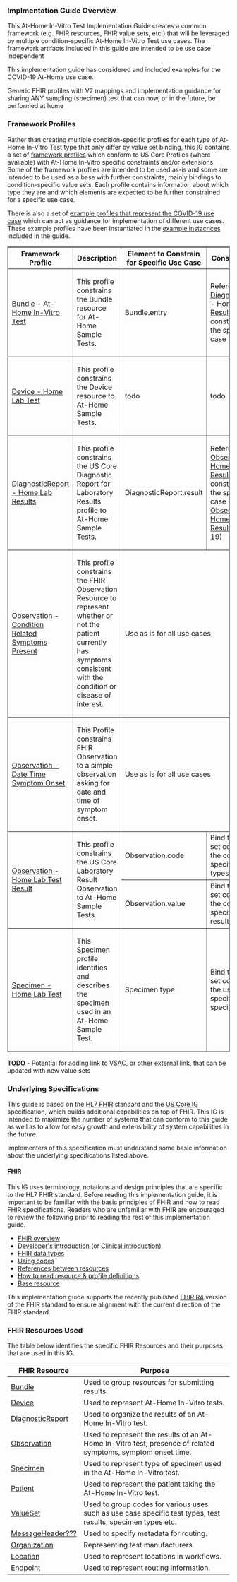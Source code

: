 ### Implmentation Guide Overview

This At-Home In-Vitro Test Implementation Guide creates a common framework (e.g. FHIR resources, FHIR value sets, etc.) that will be leveraged by multiple condition-specific At-Home In-Vitro Test use cases. The framework artifacts included in this guide are intended to be use case independent

This implementation guide has considered and included examples for the COVID-19 At-Home use case.

Generic FHIR profiles with V2 mappings and implementation guidance for sharing ANY sampling (specimen) test that can now, or in the future, be performed at home

### Framework Profiles

Rather than creating multiple condition-specific profiles for each type of At-Home In-Vitro Test type that only differ by value set binding, this IG contains a set of [framework profiles](artifacts.html#profiles-at-home-in-vitro-test-report-framework) which conform to US Core Profiles (where available) with At-Home In-Vitro specific constraints and/or extensions. Some of the framework profiles are intended to be used as-is and some are intended to be used as a base with further constraints, mainly bindings to condition-specific value sets. Each profile contains information about which type they are and which elements are expected to be further constrained for a specific use case.

There is also a set of [example profiles that represent the COVID-19 use case](artifacts.html#profiles-covid-19-at-home-in-vitro-test-report) which can act as guidance for implementation of different use cases. These example profiles have been instantiated in the [example instacnces](artifacts.html#examples-covid-19-at-home-in-vitro-test-report) included in the guide.

 <table border="1">
  <thead>
    <tr>
      <th>Framework Profile</th>
      <th>Description</th>
      <th>Element to Constrain for Specific Use Case</th>
      <th>Constraint Type</th>
    </tr>
  </thead>
  <tbody>
    <tr>
      <td style="column-width:30%">
        <a href="StructureDefinition-Bundle-at-home-in-vitro-test.html" title="StructureDefinition/Bundle-at-home-in-vitro-test">Bundle - At-Home In-Vitro Test</a>
      </td>
      <td>
        <p>This profile constrains the Bundle resource for At-Home Sample Tests.</p>
      </td>
      <td>Bundle.entry</td>
      <td>Reference to an <a href="StructureDefinition-DiagnosticReport-home-lab-results.html" title="StructureDefinition/Observation-home-lab-test-result"> DiagnosticReport - Home
          Lab Results</a> constrained to the specific use case</td>
    </tr>
    <tr>
      <td style="column-width:30%">
        <a href="StructureDefinition-Device-home-lab-test.html" title="StructureDefinition/Device-home-lab-test">Device - Home Lab Test</a>
      </td>
      <td>
        <p>This profile constrains the Device resource to At-Home Sample Tests.</p>
      </td>
      <td>todo</td>
      <td>todo</td>
    </tr>
    <tr>
      <td style="column-width:30%">
        <a href="StructureDefinition-DiagnosticReport-home-lab-results.html" title="StructureDefinition/DiagnosticReport-home-lab-results">DiagnosticReport - Home Lab Results</a>
      </td>
      <td>
        <p>This profile constrains the US Core Diagnostic Report for Laboratory Results profile to At-Home Sample Tests.</p>
      </td>
      <td>DiagnosticReport.result</td>
      <td>Reference to an <a href="StructureDefinition-Observation-home-lab-test-result.html" title="StructureDefinition/Observation-home-lab-test-result">Observation - Home Lab
          Test Result</a> constrained to the specific use case (e.g. <a href="StructureDefinition-Observation-home-lab-test-result.html"
          title="StructureDefinition/Observation-home-lab-test-result-covid">Observation - Home Lab Test Result - COVID-19</a>)</td>
    </tr>
    <tr>
      <td style="column-width:30%">
        <a href="StructureDefinition-Observation-condition-related-symptoms-present.html" title="StructureDefinition/Observation-condition-related-symptoms-present">Observation -
          Condition Related Symptoms Present</a>
      </td>
      <td>
        <p>This profile constrains the FHIR Observation Resource to represent whether or not the patient currently has symptoms consistent with the condition or disease of
          interest.</p>
      </td>
      <td colspan="2">Use as is for all use cases</td>
    </tr>
    <tr>
      <td style="column-width:30%">
        <a href="StructureDefinition-Observation-date-time-symptom-onset.html" title="StructureDefinition/Observation-date-time-symptom-onset">Observation - Date Time Symptom
          Onset</a>
      </td>
      <td>
        <p>This Profile constrains FHIR Observation to a simple observation asking for date and time of symptom onset.</p>
      </td>
      <td colspan="2">Use as is for all use cases</td>
    </tr>
    <tr>
      <td rowspan="2" style="column-width:30%">
        <a href="StructureDefinition-Observation-home-lab-test-result.html" title="StructureDefinition/Observation-home-lab-test-result">Observation - Home Lab Test Result</a>
      </td>
      <td rowspan="2">
        <p>This profile constrains the US Core Laboratory Result Observation to At-Home Sample Tests.</p>
      </td>
      <td>Observation.code</td>
      <td>Bind to a value set containing the condition-specific test types</td>
    </tr>
    <tr>
      <td>Observation.value</td>
      <td>Bind to a value set containing the condition-specific test results</td>
    </tr>
    <tr>
      <td style="column-width:30%">
        <a href="StructureDefinition-Specimen-home-lab-test.html" title="StructureDefinition/Specimen-home-lab-test">Specimen - Home Lab Test</a>
      </td>
      <td>
        <p>This Specimen profile identifies and describes the specimen used in an At-Home Sample Test.</p>
      </td>
      <td>Specimen.type</td>
      <td>Bind to a value set containing the use case specific specimen types</td>
    </tr>
  </tbody>
</table>


  
**TODO** - Potential for adding link to VSAC, or other external link, that can be updated with new value sets

### Underlying Specifications

This guide is based on the [HL7 FHIR]({{site.data.fhir.path}}index.html) standard and the [US Core IG](https://www.hl7.org/fhir/us/core/index.html) specification, which builds additional capabilities on top of FHIR.  This IG is intended to maximize the number of systems that can conform to this guide as well as to allow for easy growth and extensibility of system capabilities in the future.

Implementers of this specification must understand some basic information about the underlying specifications listed above.

#### FHIR

This IG uses terminology, notations and design principles that are specific to the HL7 FHIR standard. Before reading this implementation guide, it is important to be familiar with the basic principles of FHIR and how to read FHIR specifications. Readers who are unfamiliar with FHIR are encouraged to review the following prior to reading the rest of this implementation guide.

* [FHIR overview]({{site.data.fhir.path}}overview.html)
* [Developer's introduction]({{site.data.fhir.path}}overview-dev.html) (or [Clinical introduction]({{site.data.fhir.path}}overview-clinical.html))
* [FHIR data types]({{site.data.fhir.path}}datatypes.html)
* [Using codes]({{site.data.fhir.path}}terminologies.html)
* [References between resources]({{site.data.fhir.path}}references.html)
* [How to read resource & profile definitions]({{site.data.fhir.path}}formats.html)
* [Base resource]({{site.data.fhir.path}}resource.html)

This implementation guide supports the recently published [FHIR R4]({{site.data.fhir.path}}index.html) version of the FHIR standard to ensure alignment with the current direction of the FHIR standard. 

### FHIR Resources Used

The table below identifies the specific FHIR Resources and their purposes that are used in this IG.

<table>
  <thead>
    <tr>
      <th>FHIR Resource</th>
      <th>Purpose</th>
    </tr>
  </thead>
	<tr>
    <td><a href="{{site.data.fhir.path}}bundle.html">Bundle</a></td>
	<td>Used to group resources for submitting results.</td>
  </tr>
	<tr>
    <td><a href="{{site.data.fhir.path}}device.html">Device</a></td>
	<td>Used to represent At-Home In-Vitro tests.</td>
  </tr>
	<tr>
    <td><a href="{{site.data.fhir.path}}diagnosticreport.html">DiagnosticReport</a></td>
	<td>Used to organize the results of an At-Home In-Vitro test.</td>
  </tr>
	<tr>
    <td><a href="{{site.data.fhir.path}}observation.html">Observation</a></td>
	<td>Used to represent the results of an At-Home In-Vitro test, presence of related symptoms, symptom onset time.</td>
  </tr>
	<tr>
    <td><a href="{{site.data.fhir.path}}specimen.html">Specimen</a></td>
	<td>Used to represent type of specimen used in the At-Home In-Vitro test.</td>
  </tr>
	<tr>
    <td><a href="{{site.data.fhir.path}}patient.html">Patient</a></td>
	<td>Used to represent the patient taking the At-Home In-Vitro test.</td>
  </tr>
  <tr>
    <td><a href="{{site.data.fhir.path}}valueset.html">ValueSet</a></td>
	<td>Used to group codes for various uses such as use case specific test types, test results, specimen types etc.</td>
  </tr>
  
  <tr>
    <td><a href="{{site.data.fhir.path}}messageheader.html">MessageHeader???</a></td>
	<td>Used to specify metadata for routing.</td>
  </tr>
  <tr>
    <td><a href="{{site.data.fhir.path}}organization.html">Organization</a></td>
	<td>Representing test manufacturers.</td>
  </tr>
  <tr>
    <td><a href="{{site.data.fhir.path}}location.html">Location</a></td>
	<td>Used to represent locations in workflows.</td>
  </tr>
  <tr>
    <td><a href="{{site.data.fhir.path}}endpoint.html">Endpoint</a></td>
	<td>Used to represent routing information.</td>
  </tr>
  </table>